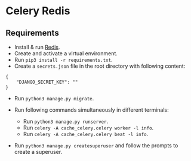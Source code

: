 # Celery Redis

##

## Requirements

- Install & run [Redis](https://redis.io/docs/getting-started/).
- Create and activate a virtual environment.
- Run `pip3 install -r requirements.txt`.
- Create a `secrets.json` file in the root directory with following content:

```
{
    "DJANGO_SECRET_KEY": ""
}
```

- Run `python3 manage.py migrate`.
- Run following commands simultaneously in different terminals:

  - Run `python3 manage.py runserver`.
  - Run `celery -A cache_celery.celery worker -l info`.
  - Run `celery -A cache_celery.celery beat -l info`.

- Run `python3 manage.py createsuperuser` and follow the prompts to create a superuser.

##
